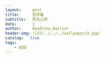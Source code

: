 ```yaml
---
layout:     post
title:      哲学篇
subtitle:   所见心得
date:       1
author:     Deadline.Warrior
header-img: ![3](../../../wallpaper/3.jpg)
catalog:   true
tags:
    - 经验
---
```


### 









